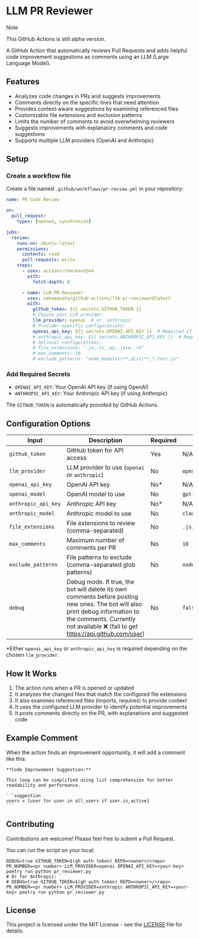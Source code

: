# LLM PR Reviewer

> [!NOTE]
> This GitHub Actions is still alpha version.

A GitHub Action that automatically reviews Pull Requests and adds helpful code improvement suggestions as comments using an LLM (Large Language Model).

## Features

- Analyzes code changes in PRs and suggests improvements
- Comments directly on the specific lines that need attention
- Provides context-aware suggestions by examining referenced files
- Customizable file extensions and exclusion patterns
- Limits the number of comments to avoid overwhelming reviewers
- Suggests improvements with explanatory comments and code suggestions
- Supports multiple LLM providers (OpenAI and Anthropic)

## Setup

### Create a workflow file

Create a file named `.github/workflows/pr-review.yml` in your repository:

```yaml
name: PR Code Review

on:
  pull_request:
    types: [opened, synchronize]

jobs:
  review:
    runs-on: ubuntu-latest
    permissions:
      contents: read
      pull-requests: write
    steps:
      - uses: actions/checkout@v4
        with:
          fetch-depth: 0

      - name: LLM PR Reviewer
        uses: nakamasato/github-actions/llm-pr-reviewer@latest
        with:
          github_token: ${{ secrets.GITHUB_TOKEN }}
          # Choose your LLM provider:
          llm_provider: openai  # or 'anthropic'
          # Provider-specific configurations:
          openai_api_key: ${{ secrets.OPENAI_API_KEY }}  # Required if using OpenAI
          # anthropic_api_key: ${{ secrets.ANTHROPIC_API_KEY }}  # Required if using Anthropic
          # Optional configurations:
          # file_extensions: ".js,.ts,.py,.java,.rb"
          # max_comments: 10
          # exclude_patterns: "node_modules/**,dist/**,*.test.js"
```

### Add Required Secrets

- `OPENAI_API_KEY`: Your OpenAI API key (if using OpenAI)
- `ANTHROPIC_API_KEY`: Your Anthropic API key (if using Anthropic)

The `GITHUB_TOKEN` is automatically provided by GitHub Actions.

## Configuration Options

| Input | Description | Required | Default |
|-------|-------------|----------|---------|
| `github_token` | GitHub token for API access | Yes | N/A |
| `llm_provider` | LLM provider to use (`openai` or `anthropic`) | No | `openai` |
| `openai_api_key` | OpenAI API key | No* | N/A |
| `openai_model` | OpenAI model to use | No | `gpt-4-turbo-preview` |
| `anthropic_api_key` | Anthropic API key | No* | N/A |
| `anthropic_model` | Anthropic model to use | No | `claude-3-opus-20240229` |
| `file_extensions` | File extensions to review (comma-separated) | No | `.js,.ts,.jsx,.tsx,.py,.java,.go,.rb,.php,.cs` |
| `max_comments` | Maximum number of comments per PR | No | `10` |
| `exclude_patterns` | File patterns to exclude (comma-separated glob patterns) | No | `node_modules/**,dist/**,build/**,**/*.min.js` |
| `debug` | Debug mode. If true, the bot will delete its own comments before posting new ones. The bot will also print debug information to the comments. Currently not available ❌️ (fail to get https://api.github.com/user) | No | `false` |

*Either `openai_api_key` or `anthropic_api_key` is required depending on the chosen `llm_provider`.

## How It Works

1. The action runs when a PR is opened or updated
2. It analyzes the changed files that match the configured file extensions
3. It also examines referenced files (imports, requires) to provide context
4. It uses the configured LLM provider to identify potential improvements
5. It posts comments directly on the PR, with explanations and suggested code

## Example Comment

When the action finds an improvement opportunity, it will add a comment like this:

````
**Code Improvement Suggestion:**

This loop can be simplified using list comprehension for better readability and performance.

```suggestion
users = [user for user in all_users if user.is_active]
```
````

## Contributing

Contributions are welcome! Please feel free to submit a Pull Request.

You can run the script on your local:

```
DEBUG=true GITHUB_TOKEN=$(gh auth token) REPO=<owner>/<repo> PR_NUMBER=<pr number> LLM_PROVIDER=openai OPENAI_API_KEY=<your-key> poetry run python pr_reviewer.py
# Or for Anthropic:
# DEBUG=true GITHUB_TOKEN=$(gh auth token) REPO=<owner>/<repo> PR_NUMBER=<pr number> LLM_PROVIDER=anthropic ANTHROPIC_API_KEY=<your-key> poetry run python pr_reviewer.py
```

## License

This project is licensed under the MIT License - see the [LICENSE](LICENSE) file for details.
